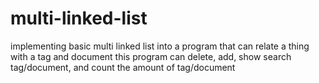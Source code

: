 # multi-linked-list
implementing basic multi linked list into a program that can relate a thing with a tag and document
this program can delete, add, show search tag/document, and count the amount of tag/document
